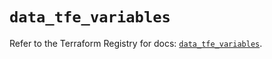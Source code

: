 # `data_tfe_variables`

Refer to the Terraform Registry for docs: [`data_tfe_variables`](https://registry.terraform.io/providers/hashicorp/tfe/0.43.0/docs/data-sources/variables).
